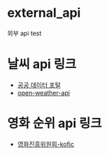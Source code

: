 # external_api

외부 api test

# 날씨 api 링크

- [공공 데이터 포털](https://www.data.go.kr/)
- [open-weather-api](https://openweathermap.org/)

# 영화 순위 api 링크

- [영화진흥위원회-kofic](https://kobis.or.kr/kobisopenapi/homepg/main/main.do)
